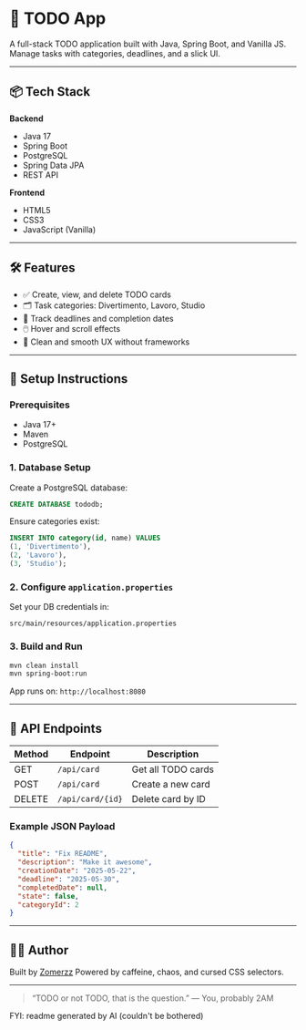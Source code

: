 # 📝 TODO App

A full-stack TODO application built with Java, Spring Boot, and Vanilla JS. Manage tasks with categories, deadlines, and a slick UI.

---

## 📦 Tech Stack

**Backend**
- Java 17
- Spring Boot
- PostgreSQL
- Spring Data JPA
- REST API

**Frontend**
- HTML5
- CSS3
- JavaScript (Vanilla)

---

## 🛠️ Features

- ✅ Create, view, and delete TODO cards
- 🗂️ Task categories: Divertimento, Lavoro, Studio
- 📅 Track deadlines and completion dates
- 🖱️ Hover and scroll effects
- 🧠 Clean and smooth UX without frameworks

---

## 🧰 Setup Instructions

### Prerequisites

- Java 17+
- Maven
- PostgreSQL

### 1. Database Setup

Create a PostgreSQL database:

```sql
CREATE DATABASE tododb;
````

Ensure categories exist:

```sql
INSERT INTO category(id, name) VALUES
(1, 'Divertimento'),
(2, 'Lavoro'),
(3, 'Studio');
```

### 2. Configure `application.properties`

Set your DB credentials in:

```
src/main/resources/application.properties
```

### 3. Build and Run

```bash
mvn clean install
mvn spring-boot:run
```

App runs on: `http://localhost:8080`

---

## 🧪 API Endpoints

| Method | Endpoint         | Description        |
| ------ | ---------------- | ------------------ |
| GET    | `/api/card`      | Get all TODO cards |
| POST   | `/api/card`      | Create a new card  |
| DELETE | `/api/card/{id}` | Delete card by ID  |

### Example JSON Payload

```json
{
  "title": "Fix README",
  "description": "Make it awesome",
  "creationDate": "2025-05-22",
  "deadline": "2025-05-30",
  "completedDate": null,
  "state": false,
  "categoryId": 2
}
```

---

## 🧑‍💻 Author

Built by [Zomerzz](https://github.com/Zomerzz)
Powered by caffeine, chaos, and cursed CSS selectors.

---

> “TODO or not TODO, that is the question.”
> — You, probably 2AM

FYI: readme generated by AI (couldn't be bothered)
